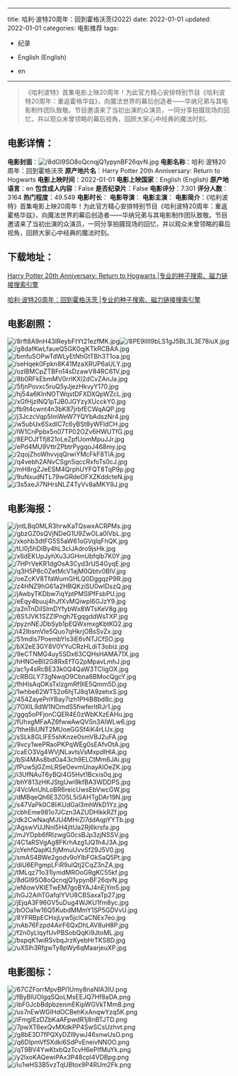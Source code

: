 
---
title: 哈利·波特20周年：回到霍格沃茨(2022)
date: 2022-01-01
updated: 2022-01-01
categories: 电影推荐
tags:
- 纪录

- English (English)
- en
---


> 《哈利波特》首集电影上映20周年！为此官方精心安排特别节目《哈利波特20周年：重返霍格华兹》，向魔法世界的幕后创造者——华纳兄弟与其电影制作团队致敬。节目邀请来了当初出演的众演员，一同分享拍摄现场的回忆，并以观众未曾领略的幕后视角，回顾大家心中经典的魔法时刻。

## **电影详情**：

**电影封面**：<img src="https://image.tmdb.org/t/p/w200/8dGI9SO8oQcnqjQ1ypynBF26qvN.jpg" alt="/8dGI9SO8oQcnqjQ1ypynBF26qvN.jpg" title="/8dGI9SO8oQcnqjQ1ypynBF26qvN.jpg">
**电影名称**：哈利·波特20周年：回到霍格沃茨
**原产地片名**：Harry Potter 20th Anniversary: Return to Hogwarts
**电影上映时间**：2022-01-01
**电影上映国家**：English (English)
**原产地语言**：en
**包含成人内容**：False
**是否纪录片**：False
**电影评分**：7.301
**评分人数**：3164
**热门程度**：49.549
**电影时长**：
**电影导演**：
**电影主演**：
**电影简介**：《哈利波特》首集电影上映20周年！为此官方精心安排特别节目《哈利波特20周年：重返霍格华兹》，向魔法世界的幕后创造者——华纳兄弟与其电影制作团队致敬。节目邀请来了当初出演的众演员，一同分享拍摄现场的回忆，并以观众未曾领略的幕后视角，回顾大家心中经典的魔法时刻。

## **下载地址**：
[Harry Potter 20th Anniversary: Return to Hogwarts |专业的种子搜索、磁力链接搜索引擎](https://movie.amd794.com:2083/?search=Harry%20Potter%2020th%20Anniversary%3A%20Return%20to%20Hogwarts&ordering=&mode=match_phrase&page_size=10&page=1)

[哈利·波特20周年：回到霍格沃茨 |专业的种子搜索、磁力链接搜索引擎](https://movie.amd794.com:2083/?search=%E5%93%88%E5%88%A9%C2%B7%E6%B3%A2%E7%89%B920%E5%91%A8%E5%B9%B4%EF%BC%9A%E5%9B%9E%E5%88%B0%E9%9C%8D%E6%A0%BC%E6%B2%83%E8%8C%A8&ordering=&mode=match_phrase&page_size=10&page=1)
 

## **电影剧照**：
<img src="https://image.tmdb.org/t/p/original/8rft8A9nH43IReybFtYt21ezfMK.jpg" alt="/8rft8A9nH43IReybFtYt21ezfMK.jpg" title="/8rft8A9nH43IReybFtYt21ezfMK.jpg"><img src="https://image.tmdb.org/t/p/original/8PE9IIll9bLS1gJ5BL3L3E78iuX.jpg" alt="/8PE9IIll9bLS1gJ5BL3L3E78iuX.jpg" title="/8PE9IIll9bLS1gJ5BL3L3E78iuX.jpg"><img src="https://image.tmdb.org/t/p/original/g8dafKwLfaueQ5GK0qjKTkRCBAA.jpg" alt="/g8dafKwLfaueQ5GK0qjKTkRCBAA.jpg" title="/g8dafKwLfaueQ5GK0qjKTkRCBAA.jpg"><img src="https://image.tmdb.org/t/p/original/bmfuSOPwTdWLyEtNhGtTBh3T1oa.jpg" alt="/bmfuSOPwTdWLyEtNhGtTBh3T1oa.jpg" title="/bmfuSOPwTdWLyEtNhGtTBh3T1oa.jpg"><img src="https://image.tmdb.org/t/p/original/seHqek0Fpkn8K41MzaXRUP6aULY.jpg" alt="/seHqek0Fpkn8K41MzaXRUP6aULY.jpg" title="/seHqek0Fpkn8K41MzaXRUP6aULY.jpg"><img src="https://image.tmdb.org/t/p/original/ozlBMCpZTBFn14sDzawV84RC61V.jpg" alt="/ozlBMCpZTBFn14sDzawV84RC61V.jpg" title="/ozlBMCpZTBFn14sDzawV84RC61V.jpg"><img src="https://image.tmdb.org/t/p/original/8b0RFkEbmMV0rrlKXl2dCvZAnJa.jpg" alt="/8b0RFkEbmMV0rrlKXl2dCvZAnJa.jpg" title="/8b0RFkEbmMV0rrlKXl2dCvZAnJa.jpg"><img src="https://image.tmdb.org/t/p/original/5fjnPovxc5ruQ5yJjezHkvyY170.jpg" alt="/5fjnPovxc5ruQ5yJjezHkvyY170.jpg" title="/5fjnPovxc5ruQ5yJjezHkvyY170.jpg"><img src="https://image.tmdb.org/t/p/original/hj54a6KInNOTWqstDFXDXQpWZcL.jpg" alt="/hj54a6KInNOTWqstDFXDXQpWZcL.jpg" title="/hj54a6KInNOTWqstDFXDXQpWZcL.jpg"><img src="https://image.tmdb.org/t/p/original/xGfHjzINQ1pTJB0JGYzyXUcckY0.jpg" alt="/xGfHjzINQ1pTJB0JGYzyXUcckY0.jpg" title="/xGfHjzINQ1pTJB0JGYzyXUcckY0.jpg"><img src="https://image.tmdb.org/t/p/original/fb9t4cwnt4n3bK87jrbfECWqAQP.jpg" alt="/fb9t4cwnt4n3bK87jrbfECWqAQP.jpg" title="/fb9t4cwnt4n3bK87jrbfECWqAQP.jpg"><img src="https://image.tmdb.org/t/p/original/j3JczcVqp5ImWeW7YQYbAdszNr4.jpg" alt="/j3JczcVqp5ImWeW7YQYbAdszNr4.jpg" title="/j3JczcVqp5ImWeW7YQYbAdszNr4.jpg"><img src="https://image.tmdb.org/t/p/original/w5ubUx6SxdIC7c6yBSt8yWFldCH.jpg" alt="/w5ubUx6SxdIC7c6yBSt8yWFldCH.jpg" title="/w5ubUx6SxdIC7c6yBSt8yWFldCH.jpg"><img src="https://image.tmdb.org/t/p/original/lW1CnPpbx5n07TP02OZv6HWUTfG.jpg" alt="/lW1CnPpbx5n07TP02OZv6HWUTfG.jpg" title="/lW1CnPpbx5n07TP02OZv6HWUTfG.jpg"><img src="https://image.tmdb.org/t/p/original/8EPOJfTfj821oLeZpfUomMpuJJr.jpg" alt="/8EPOJfTfj821oLeZpfUomMpuJJr.jpg" title="/8EPOJfTfj821oLeZpfUomMpuJJr.jpg"><img src="https://image.tmdb.org/t/p/original/ePd4MU9VttrZPbtrPygqoJ468my.jpg" alt="/ePd4MU9VttrZPbtrPygqoJ468my.jpg" title="/ePd4MU9VttrZPbtrPygqoJ468my.jpg"><img src="https://image.tmdb.org/t/p/original/2qojZhoWhvvjqQrwiYMcFkF8TlA.jpg" alt="/2qojZhoWhvvjqQrwiYMcFkF8TlA.jpg" title="/2qojZhoWhvvjqQrwiYMcFkF8TlA.jpg"><img src="https://image.tmdb.org/t/p/original/q4vebh2ANvCSgnSqccRxfoTs0cJ.jpg" alt="/q4vebh2ANvCSgnSqccRxfoTs0cJ.jpg" title="/q4vebh2ANvCSgnSqccRxfoTs0cJ.jpg"><img src="https://image.tmdb.org/t/p/original/mH8rgZJeESM4QrphUYFQT8TqP9p.jpg" alt="/mH8rgZJeESM4QrphUYFQT8TqP9p.jpg" title="/mH8rgZJeESM4QrphUYFQT8TqP9p.jpg"><img src="https://image.tmdb.org/t/p/original/9uNxudNTL79wGRdeOFXZKddcteN.jpg" alt="/9uNxudNTL79wGRdeOFXZKddcteN.jpg" title="/9uNxudNTL79wGRdeOFXZKddcteN.jpg"><img src="https://image.tmdb.org/t/p/original/3s5xeJi7NHrsNLZ4TyVv8aMKY9J.jpg" alt="/3s5xeJi7NHrsNLZ4TyVv8aMKY9J.jpg" title="/3s5xeJi7NHrsNLZ4TyVv8aMKY9J.jpg">

## **电影海报**：
<img src="https://image.tmdb.org/t/p/original/jntLBq0MLR3hrwKaTQswxACRPMs.jpg" alt="/jntLBq0MLR3hrwKaTQswxACRPMs.jpg" title="/jntLBq0MLR3hrwKaTQswxACRPMs.jpg"><img src="https://image.tmdb.org/t/p/original/gbzGZ0sQVjNDeG1U9ZwOLa0lVbL.jpg" alt="/gbzGZ0sQVjNDeG1U9ZwOLa0lVbL.jpg" title="/gbzGZ0sQVjNDeG1U9ZwOLa0lVbL.jpg"><img src="https://image.tmdb.org/t/p/original/xkohb3dtFG5S5aW61oGVqlqFhQK.jpg" alt="/xkohb3dtFG5S5aW61oGVqlqFhQK.jpg" title="/xkohb3dtFG5S5aW61oGVqlqFhQK.jpg"><img src="https://image.tmdb.org/t/p/original/tLI0j5hDIBy4hL3cIJAdro9jsHk.jpg" alt="/tLI0j5hDIBy4hL3cIJAdro9jsHk.jpg" title="/tLI0j5hDIBy4hL3cIJAdro9jsHk.jpg"><img src="https://image.tmdb.org/t/p/original/x6dEKUpJyhXu3JGHmUbfqlb7K0Y.jpg" alt="/x6dEKUpJyhXu3JGHmUbfqlb7K0Y.jpg" title="/x6dEKUpJyhXu3JGHmUbfqlb7K0Y.jpg"><img src="https://image.tmdb.org/t/p/original/7HPrVeKR1dgOsA3Cyd3rUS4GyqE.jpg" alt="/7HPrVeKR1dgOsA3Cyd3rUS4GyqE.jpg" title="/7HPrVeKR1dgOsA3Cyd3rUS4GyqE.jpg"><img src="https://image.tmdb.org/t/p/original/q3H5P8c0ZetMcV1ajM0Qbtv0BlV.jpg" alt="/q3H5P8c0ZetMcV1ajM0Qbtv0BlV.jpg" title="/q3H5P8c0ZetMcV1ajM0Qbtv0BlV.jpg"><img src="https://image.tmdb.org/t/p/original/oeZcKV8TfaWumGHLQ0DggqzP9R.jpg" alt="/oeZcKV8TfaWumGHLQ0DggqzP9R.jpg" title="/oeZcKV8TfaWumGHLQ0DggqzP9R.jpg"><img src="https://image.tmdb.org/t/p/original/z4HNZ9hG61a2HBQKziSU0wIDszQ.jpg" alt="/z4HNZ9hG61a2HBQKziSU0wIDszQ.jpg" title="/z4HNZ9hG61a2HBQKziSU0wIDszQ.jpg"><img src="https://image.tmdb.org/t/p/original/jAwbyTKDbw7iqYptPMSlPfFsbPU.jpg" alt="/jAwbyTKDbw7iqYptPMSlPfFsbPU.jpg" title="/jAwbyTKDbw7iqYptPMSlPfFsbPU.jpg"><img src="https://image.tmdb.org/t/p/original/eEqy4buuj4hJfXvMQiwpl6GJzY9.jpg" alt="/eEqy4buuj4hJfXvMQiwpl6GJzY9.jpg" title="/eEqy4buuj4hJfXvMQiwpl6GJzY9.jpg"><img src="https://image.tmdb.org/t/p/original/a2nTnDiISImDYfybWx8WTsKeV8g.jpg" alt="/a2nTnDiISImDYfybWx8WTsKeV8g.jpg" title="/a2nTnDiISImDYfybWx8WTsKeV8g.jpg"><img src="https://image.tmdb.org/t/p/original/6S1JVK1SZZIPngh7EgqgddWsTXP.jpg" alt="/6S1JVK1SZZIPngh7EgqgddWsTXP.jpg" title="/6S1JVK1SZZIPngh7EgqgddWsTXP.jpg"><img src="https://image.tmdb.org/t/p/original/pyznNEJDbSyb1pEQWxmxgKbtKO2.jpg" alt="/pyznNEJDbSyb1pEQWxmxgKbtKO2.jpg" title="/pyznNEJDbSyb1pEQWxmxgKbtKO2.jpg"><img src="https://image.tmdb.org/t/p/original/i42lbsmVIe5Quo7qHkrjOBsSvZx.jpg" alt="/i42lbsmVIe5Quo7qHkrjOBsSvZx.jpg" title="/i42lbsmVIe5Quo7qHkrjOBsSvZx.jpg"><img src="https://image.tmdb.org/t/p/original/51mdIs7PoembYls3iE6vNTJCfSO.jpg" alt="/51mdIs7PoembYls3iE6vNTJCfSO.jpg" title="/51mdIs7PoembYls3iE6vNTJCfSO.jpg"><img src="https://image.tmdb.org/t/p/original/bX2eE3GY8V0YYuCRzHLdiT3obiz.jpg" alt="/bX2eE3GY8V0YYuCRzHLdiT3obiz.jpg" title="/bX2eE3GY8V0YYuCRzHLdiT3obiz.jpg"><img src="https://image.tmdb.org/t/p/original/9eCTNMG4uy5SDx63CQHsHAMA71X.jpg" alt="/9eCTNMG4uy5SDx63CQHsHAMA71X.jpg" title="/9eCTNMG4uy5SDx63CQHsHAMA71X.jpg"><img src="https://image.tmdb.org/t/p/original/hHNOeBII2G8RxEfTG2pMpavLmhJ.jpg" alt="/hHNOeBII2G8RxEfTG2pMpavLmhJ.jpg" title="/hHNOeBII2G8RxEfTG2pMpavLmhJ.jpg"><img src="https://image.tmdb.org/t/p/original/ac1y4sRcBE33k0Q4QaW3TCligOX.jpg" alt="/ac1y4sRcBE33k0Q4QaW3TCligOX.jpg" title="/ac1y4sRcBE33k0Q4QaW3TCligOX.jpg"><img src="https://image.tmdb.org/t/p/original/cRBGLY73gNwqO9Cbna6BMocQgcY.jpg" alt="/cRBGLY73gNwqO9Cbna6BMocQgcY.jpg" title="/cRBGLY73gNwqO9Cbna6BMocQgcY.jpg"><img src="https://image.tmdb.org/t/p/original/fhHIsAqOKsTxlzgmRf9IE5Qmm5D.jpg" alt="/fhHIsAqOKsTxlzgmRf9IE5Qmm5D.jpg" title="/fhHIsAqOKsTxlzgmRf9IE5Qmm5D.jpg"><img src="https://image.tmdb.org/t/p/original/1whbe62WT52o6hjTJ8q1A9zehxS.jpg" alt="/1whbe62WT52o6hjTJ8q1A9zehxS.jpg" title="/1whbe62WT52o6hjTJ8q1A9zehxS.jpg"><img src="https://image.tmdb.org/t/p/original/454ZayePnYBay7izh1PHiB8bd8c.jpg" alt="/454ZayePnYBay7izh1PHiB8bd8c.jpg" title="/454ZayePnYBay7izh1PHiB8bd8c.jpg"><img src="https://image.tmdb.org/t/p/original/7OXIL9dW1NOmdS5fiwferItRJr1.jpg" alt="/7OXIL9dW1NOmdS5fiwferItRJr1.jpg" title="/7OXIL9dW1NOmdS5fiwferItRJr1.jpg"><img src="https://image.tmdb.org/t/p/original/ggq5oPFjonCQER4E0zWbKXzEAHu.jpg" alt="/ggq5oPFjonCQER4E0zWbKXzEAHu.jpg" title="/ggq5oPFjonCQER4E0zWbKXzEAHu.jpg"><img src="https://image.tmdb.org/t/p/original/fUhxgMFaAZ6fwwAwQVSn3AIWLw6.jpg" alt="/fUhxgMFaAZ6fwwAwQVSn3AIWLw6.jpg" title="/fUhxgMFaAZ6fwwAwQVSn3AIWLw6.jpg"><img src="https://image.tmdb.org/t/p/original/1thel8iUNT2MUoeGGSf4iK4rLUx.jpg" alt="/1thel8iUNT2MUoeGGSf4iK4rLUx.jpg" title="/1thel8iUNT2MUoeGGSf4iK4rLUx.jpg"><img src="https://image.tmdb.org/t/p/original/sSLk8GLlFE5shKnze0smVBJ2uFA.jpg" alt="/sSLk8GLlFE5shKnze0smVBJ2uFA.jpg" title="/sSLk8GLlFE5shKnze0smVBJ2uFA.jpg"><img src="https://image.tmdb.org/t/p/original/9vcy1wePRaoPKPqWEg0sEAfvOtA.jpg" alt="/9vcy1wePRaoPKPqWEg0sEAfvOtA.jpg" title="/9vcy1wePRaoPKPqWEg0sEAfvOtA.jpg"><img src="https://image.tmdb.org/t/p/original/caEO3Vg4WVjNLavtsVsMxpdIHlA.jpg" alt="/caEO3Vg4WVjNLavtsVsMxpdIHlA.jpg" title="/caEO3Vg4WVjNLavtsVsMxpdIHlA.jpg"><img src="https://image.tmdb.org/t/p/original/bSl4MAs8bdOa43ch9ELCtMm6JAi.jpg" alt="/bSl4MAs8bdOa43ch9ELCtMm6JAi.jpg" title="/bSl4MAs8bdOa43ch9ELCtMm6JAi.jpg"><img src="https://image.tmdb.org/t/p/original/fPuw5jGZmLRSeOevmUnayAIOeZK.jpg" alt="/fPuw5jGZmLRSeOevmUnayAIOeZK.jpg" title="/fPuw5jGZmLRSeOevmUnayAIOeZK.jpg"><img src="https://image.tmdb.org/t/p/original/i3UfNAuT6yBQi4G5Hvt1Bcxis0q.jpg" alt="/i3UfNAuT6yBQi4G5Hvt1Bcxis0q.jpg" title="/i3UfNAuT6yBQi4G5Hvt1Bcxis0q.jpg"><img src="https://image.tmdb.org/t/p/original/bhY813zHKJStgUwl9kfBA3WDDPS.jpg" alt="/bhY813zHKJStgUwl9kfBA3WDDPS.jpg" title="/bhY813zHKJStgUwl9kfBA3WDDPS.jpg"><img src="https://image.tmdb.org/t/p/original/4VclAnUhLoBR6reicUwsEbVwcGW.jpg" alt="/4VclAnUhLoBR6reicUwsEbVwcGW.jpg" title="/4VclAnUhLoBR6reicUwsEbVwcGW.jpg"><img src="https://image.tmdb.org/t/p/original/dMBqeQh6E3ZO5L5iSAHTgDAr19N.jpg" alt="/dMBqeQh6E3ZO5L5iSAHTgDAr19N.jpg" title="/dMBqeQh6E3ZO5L5iSAHTgDAr19N.jpg"><img src="https://image.tmdb.org/t/p/original/s47VaPk0C8IiKUdGal3mhWkD1Yz.jpg" alt="/s47VaPk0C8IiKUdGal3mhWkD1Yz.jpg" title="/s47VaPk0C8IiKUdGal3mhWkD1Yz.jpg"><img src="https://image.tmdb.org/t/p/original/cbhEme981o7JCzn3AZUDHlkkRZf.jpg" alt="/cbhEme981o7JCzn3AZUDHlkkRZf.jpg" title="/cbhEme981o7JCzn3AZUDHlkkRZf.jpg"><img src="https://image.tmdb.org/t/p/original/dk2CwNaqMJU4MHrZl7ddAqpYYTb.jpg" alt="/dk2CwNaqMJU4MHrZl7ddAqpYYTb.jpg" title="/dk2CwNaqMJU4MHrZl7ddAqpYYTb.jpg"><img src="https://image.tmdb.org/t/p/original/AgswVUJNnl5H4jltUa2Rj6krsfa.jpg" alt="/AgswVUJNnl5H4jltUa2Rj6krsfa.jpg" title="/AgswVUJNnl5H4jltUa2Rj6krsfa.jpg"><img src="https://image.tmdb.org/t/p/original/mJYDpb6fRIzwgG0csBJp3zjNSSV.jpg" alt="/mJYDpb6fRIzwgG0csBJp3zjNSSV.jpg" title="/mJYDpb6fRIzwgG0csBJp3zjNSSV.jpg"><img src="https://image.tmdb.org/t/p/original/4C1aRSVgAg8FKrhAzg1JQ1h4J3A.jpg" alt="/4C1aRSVgAg8FKrhAzg1JQ1h4J3A.jpg" title="/4C1aRSVgAg8FKrhAzg1JQ1h4J3A.jpg"><img src="https://image.tmdb.org/t/p/original/cYehfQapKLfijMmuUvvSf29J5V0.jpg" alt="/cYehfQapKLfijMmuUvvSf29J5V0.jpg" title="/cYehfQapKLfijMmuUvvSf29J5V0.jpg"><img src="https://image.tmdb.org/t/p/original/smAS4BWe2godv9oYlbFGkSaQ5Pt.jpg" alt="/smAS4BWe2godv9oYlbFGkSaQ5Pt.jpg" title="/smAS4BWe2godv9oYlbFGkSaQ5Pt.jpg"><img src="https://image.tmdb.org/t/p/original/diU6EPgmpLFiR9ulQtj2CqZ3nZA.jpg" alt="/diU6EPgmpLFiR9ulQtj2CqZ3nZA.jpg" title="/diU6EPgmpLFiR9ulQtj2CqZ3nZA.jpg"><img src="https://image.tmdb.org/t/p/original/tMLqz71o31lymdMROoGRgKC55kf.jpg" alt="/tMLqz71o31lymdMROoGRgKC55kf.jpg" title="/tMLqz71o31lymdMROoGRgKC55kf.jpg"><img src="https://image.tmdb.org/t/p/original/8dGI9SO8oQcnqjQ1ypynBF26qvN.jpg" alt="/8dGI9SO8oQcnqjQ1ypynBF26qvN.jpg" title="/8dGI9SO8oQcnqjQ1ypynBF26qvN.jpg"><img src="https://image.tmdb.org/t/p/original/eNlowVKlETwEM7goBYAJ4nEjYm5.jpg" alt="/eNlowVKlETwEM7goBYAJ4nEjYm5.jpg" title="/eNlowVKlETwEM7goBYAJ4nEjYm5.jpg"><img src="https://image.tmdb.org/t/p/original/hGJ2AihTGafqIYVU8CBSaxaTp27.jpg" alt="/hGJ2AihTGafqIYVU8CBSaxaTp27.jpg" title="/hGJ2AihTGafqIYVU8CBSaxaTp27.jpg"><img src="https://image.tmdb.org/t/p/original/jEjqA3F96GV5uDug4WJKU1fm8yc.jpg" alt="/jEjqA3F96GV5uDug4WJKU1fm8yc.jpg" title="/jEjqA3F96GV5uDug4WJKU1fm8yc.jpg"><img src="https://image.tmdb.org/t/p/original/bOOa1w16Q5KubdMMmY1SP5GDVvU.jpg" alt="/bOOa1w16Q5KubdMMmY1SP5GDVvU.jpg" title="/bOOa1w16Q5KubdMMmY1SP5GDVvU.jpg"><img src="https://image.tmdb.org/t/p/original/8YFRBpECHxjLyw5jclCaCNEx7eo.jpg" alt="/8YFRBpECHxjLyw5jclCaCNEx7eo.jpg" title="/8YFRBpECHxjLyw5jclCaCNEx7eo.jpg"><img src="https://image.tmdb.org/t/p/original/nAb76Fzpd4AirF6QxDhLAV8uH8P.jpg" alt="/nAb76Fzpd4AirF6QxDhLAV8uH8P.jpg" title="/nAb76Fzpd4AirF6QxDhLAV8uH8P.jpg"><img src="https://image.tmdb.org/t/p/original/f2n0yLlqyfUvPBSobQqKi9JtoML.jpg" alt="/f2n0yLlqyfUvPBSobQqKi9JtoML.jpg" title="/f2n0yLlqyfUvPBSobQqKi9JtoML.jpg"><img src="https://image.tmdb.org/t/p/original/bspqK1wiRSvbqJrzKyebHrTKS8D.jpg" alt="/bspqK1wiRSvbqJrzKyebHrTKS8D.jpg" title="/bspqK1wiRSvbqJrzKyebHrTKS8D.jpg"><img src="https://image.tmdb.org/t/p/original/uXSlh3RfgwTy8pWy6qMaarjeuXP.jpg" alt="/uXSlh3RfgwTy8pWy6qMaarjeuXP.jpg" title="/uXSlh3RfgwTy8pWy6qMaarjeuXP.jpg">

## **电影图标**：
<img src="https://image.tmdb.org/t/p/original/67CZForrMpvBPl1Umy8naNlA3lU.png" alt="/67CZForrMpvBPl1Umy8naNlA3lU.png" title="/67CZForrMpvBPl1Umy8naNlA3lU.png"><img src="https://image.tmdb.org/t/p/original/fByBlUOlgqSQoLMsEEJQ7Hf8aDA.png" alt="/fByBlUOlgqSQoLMsEEJQ7Hf8aDA.png" title="/fByBlUOlgqSQoLMsEEJQ7Hf8aDA.png"><img src="https://image.tmdb.org/t/p/original/ibF0JcbBdpbzenmEKipWGVkTMm8.png" alt="/ibF0JcbBdpbzenmEKipWGVkTMm8.png" title="/ibF0JcbBdpbzenmEKipWGVkTMm8.png"><img src="https://image.tmdb.org/t/p/original/us7nEwWGIHdOCBehKxAnqwYzq5K.png" alt="/us7nEwWGIHdOCBehKxAnqwYzq5K.png" title="/us7nEwWGIHdOCBehKxAnqwYzq5K.png"><img src="https://image.tmdb.org/t/p/original/iFmgIEzDZbKaAFpwdR1j8nBTJTD.png" alt="/iFmgIEzDZbKaAFpwdR1j8nBTJTD.png" title="/iFmgIEzDZbKaAFpwdR1j8nBTJTD.png"><img src="https://image.tmdb.org/t/p/original/7pwXT6exQvMXdkPP4SwSCsUzhvt.png" alt="/7pwXT6exQvMXdkPP4SwSCsUzhvt.png" title="/7pwXT6exQvMXdkPP4SwSCsUzhvt.png"><img src="https://image.tmdb.org/t/p/original/g8bE3D7fPQXyDZl9ywJ46xnwUsO.png" alt="/g8bE3D7fPQXyDZl9ywJ46xnwUsO.png" title="/g8bE3D7fPQXyDZl9ywJ46xnwUsO.png"><img src="https://image.tmdb.org/t/p/original/q6DIpmVfSXdki6SdPvEneivNNOO.png" alt="/q6DIpmVfSXdki6SdPvEneivNNOO.png" title="/q6DIpmVfSXdki6SdPvEneivNNOO.png"><img src="https://image.tmdb.org/t/p/original/qT9BV4YwKtxbQzTcvH6ePIfMuYk.png" alt="/qT9BV4YwKtxbQzTcvH6ePIfMuYk.png" title="/qT9BV4YwKtxbQzTcvH6ePIfMuYk.png"><img src="https://image.tmdb.org/t/p/original/y2IxoKAQewiPAx3P48cpl4VDBpg.png" alt="/y2IxoKAQewiPAx3P48cpl4VDBpg.png" title="/y2IxoKAQewiPAx3P48cpl4VDBpg.png"><img src="https://image.tmdb.org/t/p/original/iu1wHS3B5vzTqUBtox9P4RUm2Fk.png" alt="/iu1wHS3B5vzTqUBtox9P4RUm2Fk.png" title="/iu1wHS3B5vzTqUBtox9P4RUm2Fk.png">
